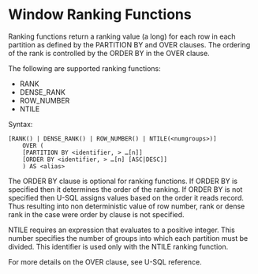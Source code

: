 # Window Ranking Functions

Ranking functions return a ranking value (a long) for each row in each partition as defined by the PARTITION BY and OVER clauses. The ordering of the rank is controlled by the ORDER BY in the OVER clause.

The following are supported ranking functions:

- RANK
- DENSE_RANK
- ROW_NUMBER
- NTILE

Syntax:


```
[RANK() | DENSE_RANK() | ROW_NUMBER() | NTILE(<numgroups>)]
    OVER (
    [PARTITION BY <identifier, > …[n]]
    [ORDER BY <identifier, > …[n] [ASC|DESC]]
    ) AS <alias>
```

The ORDER BY clause is optional for ranking functions. If ORDER BY is specified then it determines the order of the ranking. If ORDER BY is not specified then U-SQL assigns values based on the order it reads record. Thus resulting into non deterministic value of row number, rank or dense rank in the case were order by clause is not specified.

NTILE requires an expression that evaluates to a positive integer. This number specifies the number of groups into which each partition must be divided. This identifier is used only with the NTILE ranking function.

For more details on the OVER clause, see U-SQL reference.
